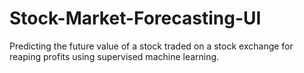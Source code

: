 # Stock-Market-Forecasting-UI
Predicting the future value of a stock traded on a stock exchange for reaping profits using supervised machine learning. 

